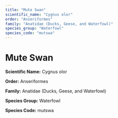 ```yaml
---
title: "Mute Swan"
scientific_name: "Cygnus olor"
order: "Anseriformes"
family: "Anatidae (Ducks, Geese, and Waterfowl)"
species_group: "Waterfowl"
species_code: "mutswa"
---
```


# Mute Swan

**Scientific Name:** Cygnus olor

**Order:** Anseriformes

**Family:** Anatidae (Ducks, Geese, and Waterfowl)

**Species Group:** Waterfowl

**Species Code:** mutswa
